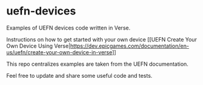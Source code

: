 # uefn-devices
Examples of UEFN devices code written in Verse.

Instructions on how to get started with your own device
[[UEFN Create Your Own Device Using Verse|https://dev.epicgames.com/documentation/en-us/uefn/create-your-own-device-in-verse]]

This repo centralizes examples are taken from the UEFN documentation.

Feel free to update and share some useful code and tests. 